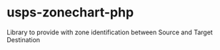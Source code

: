 # usps-zonechart-php
Library to provide with zone identification between Source and Target Destination
